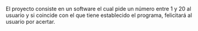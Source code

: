 El proyecto consiste en un software el cual pide un número entre 1 y 20 al usuario y si coincide con el que tiene establecido el programa, felicitará al usuario por acertar.
